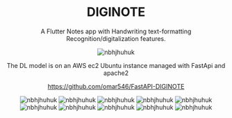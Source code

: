 <h1 align="center">DIGINOTE</h1>

<p align="center">A Flutter Notes app with Handwriting text-formatting Recognition/digitalization features.</p>

<p align="center">
  <img src="https://github.com/omar546/diginote/assets/71936776/017490a8-3852-47c7-937b-a2012abbaf98" alt="nbhjhuhuk"/>
</p>

<!-- <p align="center">you can view & test the app (offline functionalities) by downloading it from <a href="https://download1582.mediafire.com/6pljxshudkigJhO5TBaJ3s6tXBsak4XuvQY-2O5YKX3X2oFwERsSYEQh-P7CTkads_eY4vyiO2wCpSVvc4GhyYBDFmDzfGA-p2X3bNNGpFebrKmZU2Vs0pr1zB_xvlChDZWOROicldkMwxQjVRJjxBdK6Mgmyq6XFR69YMsek6DV/on31msbof7rnl2x/DIGINOTE-noAPI.apk">HERE!</a></p> -->

<p align="center">The DL model is on an AWS ec2 Ubuntu instance managed with FastApi and apache2</p>

<p align="center">
  <a href="https://github.com/omar546/FastAPI-DIGINOTE">https://github.com/omar546/FastAPI-DIGINOTE</a>
</p>
<p align="center">
  <img src="https://github.com/omar546/diginote/assets/71936776/5df0211d-53b5-449b-9a77-a0229b9fd5f9" alt="nbhjhuhuk"/>
  <img src="https://github.com/omar546/diginote/assets/71936776/273762a8-6dd3-4e41-af19-db4f21b21b39" alt="nbhjhuhuk"/>
  <img src="https://github.com/omar546/diginote/assets/71936776/e0f8a5a9-60ef-4359-a2b6-e08b2b177a88" alt="nbhjhuhuk"/>
  <img src="https://github.com/omar546/diginote/assets/71936776/47b247c7-8ae5-4549-bd1f-eded400d3bf1" alt="nbhjhuhuk"/>
  <img src="https://github.com/omar546/diginote/assets/71936776/309de918-20eb-42de-96cd-85178f6e1a7a" alt="nbhjhuhuk"/>
  <img src="https://github.com/omar546/diginote/assets/71936776/0d825486-c30f-4975-a4a8-2ae07c2b661b" alt="nbhjhuhuk"/>
  <img src="https://github.com/omar546/diginote/assets/71936776/2a2a2fdb-2307-471d-9c06-29f117d0a50c" alt="nbhjhuhuk"/>
  <img src="https://github.com/omar546/diginote/assets/71936776/4ef1c218-7240-4281-814a-b12107e965ee" alt="nbhjhuhuk"/>
  <img src="https://github.com/omar546/diginote/assets/71936776/929e7629-136f-4b36-ac2f-3fe0b9b26be1" alt="nbhjhuhuk"/>
  <img src="https://github.com/omar546/diginote/assets/71936776/b717926f-8384-4c1e-8705-c35f05e64cae" alt="nbhjhuhuk"/>
</p>
